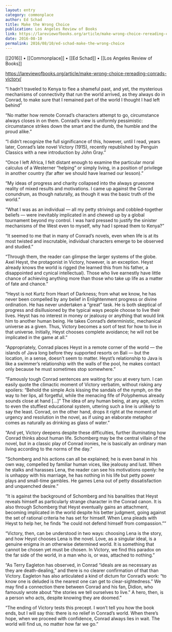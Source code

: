 ```yaml
---
layout: entry
category: commonplace
author: Ed Schad
title: Make the Wrong Choice
publication: Los Angeles Review of Books
link: https://lareviewofbooks.org/article/make-wrong-choice-rereading-conrads-victory/
date: 2016-08-10
permalink: 2016/08/10/ed-schad-make-the-wrong-choice
---
```


[[2016]] • [[Commonplace]] • [[Ed Schad]] • [[Los Angeles Review of Books]]

https://lareviewofbooks.org/article/make-wrong-choice-rereading-conrads-victory/

“I hadn’t traveled to Kenya to flee a shameful past, and yet, the mysterious mechanisms of connectivity that run the world arrived, as they always do in Conrad, to make sure that I remained part of the world I thought I had left behind”

“No matter how remote Conrad’s characters attempt to go, circumstance always closes in on them. Conrad’s view is uniformly pessimistic: circumstance strikes down the smart and the dumb, the humble and the proud alike.”

“I didn’t recognize the full significance of this, however, until I read, years later, Conrad’s late novel Victory (1915), recently republished by Penguin Classics with a new introduction by John Gray.”

“Once I left Africa, I felt distant enough to examine the particular moral calculus of a Westerner “helping” or simply living, in a position of privilege in another country (far after we should have learned our lesson).”

“My ideas of progress and charity collapsed into the always gruesome reality of mixed results and motivations. I came up against the Conrad conundrum, as though naturally, as though it was the basic truth of the world.”

“What I was as an individual — all my petty strivings and cobbled-together beliefs — were inevitably implicated in and chewed up by a global tournament beyond my control. I was hard pressed to justify the sinister mechanisms of the West even to myself, why had I spread them to Kenya?”

“It seemed to me that in many of Conrad’s novels, even when life is at its most twisted and inscrutable, individual characters emerge to be observed and studied.”

“Through them, the reader can glimpse the larger systems of the globe. Axel Heyst, the protagonist in Victory, however, is an exception. Heyst already knows the world is rigged (he learned this from his father, a disappointed and cynical intellectual). Those who live earnestly have little chance of achieving anything more than those who take up life as a matter of fate and chance.”

“Heyst is not Kurtz from Heart of Darkness; from what we know, he has never been compelled by any belief in Enlightenment progress or divine ordination. He has never undertaken a “great” task. He is both skeptical of progress and disillusioned by the typical ways people choose to live their lives. Heyst has no interest in money or jealousy or anything that would link him to another human being. He takes Conrad’s deterministic, mechanical universe as a given. Thus, Victory becomes a sort of test for how to live in that universe. Initially, Heyst chooses complete avoidance; he will not be implicated in the game at all.”

“Appropriately, Conrad places Heyst in a remote corner of the world — the islands of Java long before they supported resorts on Bali — but the location, in a sense, doesn’t seem to matter. Heyst’s relationship to Java is like a swimmer’s relationship with the walls of the pool, he makes contact only because he must sometimes stop somewhere.”

“Famously tough Conrad sentences are waiting for you at every turn. I can easily quote the climactic moment of Victory verbatim, without risking any spoilers: “Behold the simple Acis kissing the sandals of the nymph, on the way to her lips, all forgetful, while the menacing fife of Polyphemus already sounds close at hand […]” The idea of any human being, at any age, victim to even the stuffiest educational system, uttering such a line is unlikely to say the least. Conrad, on the other hand, drops it right at the moment of urgency and resolution in the novel, as if using an elaborate metaphor comes as naturally as drinking as glass of water.”

“And yet, Victory deepens despite these difficulties, further illuminating how Conrad thinks about human life. Schomberg may be the central villain of the novel, but in a classic play of Conrad ironies, he is basically an ordinary man living according to the norms of the day.”

“Schomberg and his actions can all be explained; he is even banal in his own way, compelled by familiar human vices, like jealousy and lust. When he stalks and harasses Lena, the reader can see his motivations openly: he is unhappy with his marriage, he has nothing in his life but petty power plays and small-time gambles. He games Lena out of petty dissatisfaction and unquenched desire.”

“It is against the background of Schomberg and his banalities that Heyst reveals himself as particularly strange character in the Conrad canon. It is also through Schomberg that Heyst eventually gains an attachment, becoming implicated in the world despite his better judgment, going against the set of rational criteria he has set for himself. When Lena pleads with Heyst to help her, he finds “he could not defend himself from compassion.””

“Victory, then, can be understood in two ways: choosing Lena is the story, and how Heyst chooses Lena is the novel. Love, as a singular ideal, is a genuine enigma in an otherwise determined world. It is something that cannot be chosen yet must be chosen. In Victory, we find this paradox on the far side of the world, in a man who is, or was, attached to nothing.”

“As Terry Eagleton has observed, in Conrad “ideals are as necessary as they are death-dealing,” and there is no clearer confirmation of that than Victory. Eagleton has also articulated a kind of dictum for Conrad’s work: “to know one is deluded is the nearest one can get to clear-sightedness.” We may find a connection there between Conrad and his fan, Didion, who famously wrote about “the stories we tell ourselves to live.” A hero, then, is a person who acts, despite knowing they are doomed.”

“The ending of Victory tests this precept. I won’t tell you how the book ends, but I will say this: there is no relief in Conrad’s world. When there’s hope, when we proceed with confidence, Conrad always lies in wait. The world will find us, no matter how far we go.”
